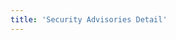 ```yaml
---
title: 'Security Advisories Detail'
---
```


<script setup lang="ts">
  import TheDefectDetail from "~@/views/support/defect-center/TheDefectDetail.vue";
</script>

<TheDefectDetail />

